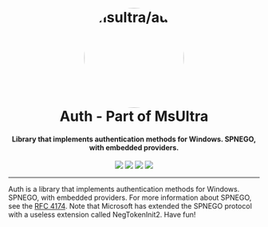 <h1 align="center">
    <br>
    <img style="border-radius: 50%;" src="https://github.com/msultra.png" width="200px" alt="msultra/auth">
    <br>
    Auth - Part of MsUltra
</h1>

<h4 align="center">Library that implements authentication methods for Windows. SPNEGO, with embedded providers.</h4>

<p align="center">
    <img src="https://img.shields.io/github/go-mod/go-version/msultra/auth">
    <img src="https://github.com/msultra/auth/actions/workflows/test.yml/badge.svg">
    <a href="https://goreportcard.com/report/github.com/msultra/auth"><img src="https://goreportcard.com/badge/msultra/auth"></a>
    <a href="https://pkg.go.dev/github.com/msultra/auth"><img src="https://pkg.go.dev/badge/github.com/msultra/auth.svg"></a>
</p>

---

Auth is a library that implements authentication methods for Windows. SPNEGO, with embedded providers. For more information about SPNEGO, see the [RFC 4174](https://www.rfc-editor.org/rfc/rfc4174.html). Note that Microsoft has extended the SPNEGO protocol with a useless extension called NegTokenInit2. Have fun!